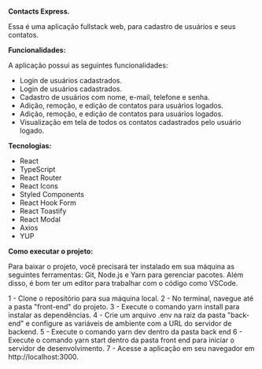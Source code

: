 **Contacts Express.**

Essa é uma aplicação fullstack web, para cadastro de usuários e seus contatos.

**Funcionalidades:**

A aplicação possui as seguintes funcionalidades:

- Login de usuários cadastrados.
- Login de usuários cadastrados.
- Cadastro de usuários com nome, e-mail, telefone e senha.
- Adição, remoção, e edição de contatos para usuários logados.
- Adição, remoção, e edição de contatos para usuários logados.
- Visualização em tela de todos os contatos cadastrados pelo usuário logado.

**Tecnologias:**

- React
- TypeScript
- React Router
- React Icons
- Styled Components
- React Hook Form
- React Toastify
- React Modal
- Axios
- YUP

**Como executar o projeto:**

Para baixar o projeto, você precisará ter instalado em sua máquina as seguintes ferramentas: Git, Node.js e Yarn para gerenciar pacotes. Além disso, é bom ter um editor para trabalhar com o código como VSCode.

1 - Clone o repositório para sua máquina local.
2 - No terminal, navegue até a pasta "front-end" do projeto.
3 - Execute o comando yarn install para instalar as dependências.
4 - Crie um arquivo .env na raiz da pasta "back-end" e configure as variáveis de ambiente com a URL do servidor de backend.
5 - Execute o comando yarn dev dentro da pasta back end
6 - Execute o comando yarn start dentro da pasta front end para iniciar o servidor de desenvolvimento.
7 - Acesse a aplicação em seu navegador em http://localhost:3000.
